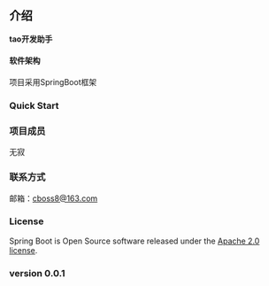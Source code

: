 ## 介绍
<b>tao开发助手</b>

#### 软件架构
项目采用SpringBoot框架

### Quick Start


### 项目成员
无寂

### 联系方式
邮箱：cboss8@163.com

### License
Spring Boot is Open Source software released under the <a href="https://www.apache.org/licenses/LICENSE-2.0.html" rel="nofollow">Apache 2.0 license</a>.

### version 0.0.1
